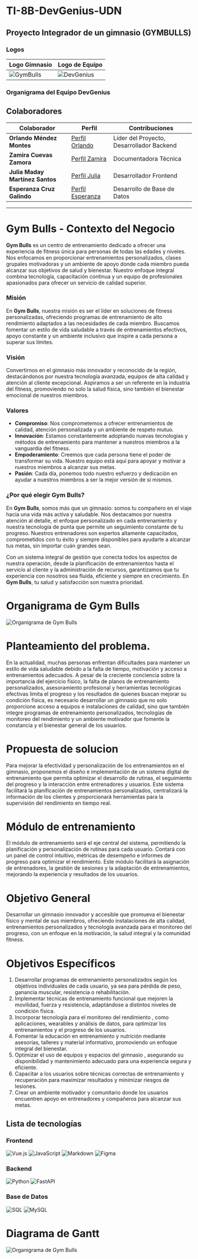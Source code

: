 
# TI-8B-DevGenius-UDN
## Proyecto Integrador de un gimnasio (GYMBULLS)

### Logos
| Logo Gimnasio | Logo de Equipo |
|--------------|--------------|
| ![GymBulls](imgs/logogym.jpg) | ![DevGenius](imgs/logo.png) |

### Organigrama del Equipo DevGenius

## Colaboradores

| Colaborador | Perfil | Contribuciones |
|------------|--------|---------------|
| **Orlando Méndez Montes** | [Perfil Orlando](ruta/perfil_amauri) | Líder del Proyecto, Desarrollador Backend |
| **Zamira Cuevas Zamora** | [Perfil Zamira](ruta/perfil_alina) | Documentadora Técnica |
| **Julia Maday Martínez Santos** | [Perfil Julia](ruta/perfil_carballo) | Desarrollador Frontend |
| **Esperanza Cruz Galindo** | [Perfil Esperanza](ruta/perfil_arroyo) | Desarrollo de Base de Datos |

---
# Gym Bulls - Contexto del Negocio

**Gym Bulls** es un centro de entrenamiento dedicado a ofrecer una experiencia de fitness única para personas de todas las edades y niveles. Nos enfocamos en proporcionar entrenamientos personalizados, clases grupales motivadoras y un ambiente de apoyo donde cada miembro pueda alcanzar sus objetivos de salud y bienestar. Nuestro enfoque integral combina tecnología, capacitación continua y un equipo de profesionales apasionados para ofrecer un servicio de calidad superior.

### Misión

En **Gym Bulls**, nuestra misión es ser el líder en soluciones de fitness personalizadas, ofreciendo programas de entrenamiento de alto rendimiento adaptados a las necesidades de cada miembro. Buscamos fomentar un estilo de vida saludable a través de entrenamientos efectivos, apoyo constante y un ambiente inclusivo que inspire a cada persona a superar sus límites.

### Visión

Convertirnos en el gimnasio más innovador y reconocido de la región, destacándonos por nuestra tecnología avanzada, equipos de alta calidad y atención al cliente excepcional. Aspiramos a ser un referente en la industria del fitness, promoviendo no solo la salud física, sino también el bienestar emocional de nuestros miembros.

### Valores

- **Compromiso**: Nos comprometemos a ofrecer entrenamientos de calidad, atención personalizada y un ambiente de respeto mutuo.
- **Innovación**: Estamos constantemente adoptando nuevas tecnologías y métodos de entrenamiento para mantener a nuestros miembros a la vanguardia del fitness.
- **Empoderamiento**: Creemos que cada persona tiene el poder de transformar su vida. Nuestro equipo está aquí para apoyar y motivar a nuestros miembros a alcanzar sus metas.
- **Pasión**: Cada día, ponemos todo nuestro esfuerzo y dedicación en ayudar a nuestros miembros a ser la mejor versión de sí mismos.

### ¿Por qué elegir **Gym Bulls**?

En **Gym Bulls**, somos más que un gimnasio: somos tu compañero en el viaje hacia una vida más activa y saludable. Nos destacamos por nuestra atención al detalle, el enfoque personalizado en cada entrenamiento y nuestra tecnología de punta que permite un seguimiento constante de tu progreso. Nuestros entrenadores son expertos altamente capacitados, comprometidos con tu éxito y siempre disponibles para ayudarte a alcanzar tus metas, sin importar cuán grandes sean.

Con un sistema integral de gestión que conecta todos los aspectos de nuestra operación, desde la planificación de entrenamientos hasta el servicio al cliente y la administración de recursos, garantizamos que tu experiencia con nosotros sea fluida, eficiente y siempre en crecimiento. En **Gym Bulls**, tu salud y satisfacción son nuestra prioridad.

# Organigrama de Gym Bulls

![Organigrama de Gym Bulls](imgs/gymo.jpg)

# Planteamiento del problema. 

En la actualidad, muchas personas enfrentan dificultades para mantener un estilo de vida saludable debido a la falta de tiempo, motivación y acceso a entrenamientos adecuados. A pesar de la creciente conciencia sobre la importancia del ejercicio físico, la falta de planos de entrenamiento personalizados, asesoramiento profesional y herramientas tecnológicas efectivas limita el progreso y los resultados de quienes buscan mejorar su condición física, es necesario desarrollar un gimnasio que no solo proporcione acceso a equipos e instalaciones de calidad, sino que también integre programas de entrenamiento personalizados, tecnologías de monitoreo del rendimiento y un ambiente motivador que fomente la constancia y el bienestar general de los usuarios.


# Propuesta de solucion 

Para mejorar la efectividad y personalización de los entrenamientos en el gimnasio, proponemos el diseño e implementación de un sistema digital de entrenamiento que permita optimizar el desarrollo de rutinas, el seguimiento del progreso y la interacción entre entrenadores y usuarios. Este sistema facilitará la planificación de entrenamientos personalizados, centralizará la información de los clientes y proporcionará herramientas para la supervisión del rendimiento en tiempo real.

# Módulo de entrenamiento

El módulo de entrenamiento será el eje central del sistema, permitiendo la planificación y personalización de rutinas para cada usuario. Contará con un panel de control intuitivo, métricas de desempeño e informes de progreso para optimizar el rendimiento. Este módulo facilitará la asignación de entrenadores, la gestión de sesiones y la adaptación de entrenamientos, mejorando la experiencia y resultados de los usuarios.

# Objetivo General  
Desarrollar un gimnasio innovador y accesible que promueva el bienestar físico y mental de sus miembros, ofreciendo instalaciones de alta calidad, entrenamientos personalizados y tecnología avanzada para el monitoreo del progreso, con un enfoque en la motivación, la salud integral y la comunidad fitness.

# Objetivos Específicos 

1.	Desarrollar programas de entrenamiento personalizados según los objetivos individuales de cada usuario, ya sea para pérdida de peso, ganancia muscular, resistencia o rehabilitación.
2.	Implementar técnicas de entrenamiento funcional que mejoren la movilidad, fuerza y resistencia, adaptándose a distintos niveles de condición física.
3.	Incorporar tecnología para el monitoreo del rendimiento , como aplicaciones, wearables y análisis de datos, para optimizar los entrenamientos y el progreso de los usuarios.
4.	Fomentar la educación en entrenamiento y nutrición mediante asesorías, talleres y material informativo, promoviendo un enfoque integral del bienestar.
5.	Optimizar el uso de equipos y espacios del gimnasio , asegurando su disponibilidad y mantenimiento adecuado para una experiencia segura y eficiente.
6.	Capacitar a los usuarios sobre técnicas correctas de entrenamiento y recuperación para maximizar resultados y minimizar riesgos de lesiones.
7.	Crear un ambiente motivador y comunitario donde los usuarios encuentren apoyo en entrenadores y compañeros para alcanzar sus metas.


## Lista de tecnologías

### Frontend
![Vue.js](https://img.shields.io/badge/Vue.js-35495E?style=for-the-badge&logo=vue.js&logoColor=4FC08D)
![JavaScript](https://img.shields.io/badge/JavaScript-F7DF1E?style=for-the-badge&logo=javascript&logoColor=black)
![Markdown](https://img.shields.io/badge/Markdown-000000?style=for-the-badge&logo=markdown&logoColor=white)
![Figma](https://img.shields.io/badge/Figma-F24E1E?style=for-the-badge&logo=figma&logoColor=white)

### Backend
![Python](https://img.shields.io/badge/Python-3776AB?style=for-the-badge&logo=python&logoColor=white)
![FastAPI](https://img.shields.io/badge/FastAPI-009688?style=for-the-badge&logo=fastapi&logoColor=white)

### Base de Datos
![SQL](https://img.shields.io/badge/SQL-003B57?style=for-the-badge&logo=sql&logoColor=white)
![MySQL](https://img.shields.io/badge/MySQL-4479A1?style=for-the-badge&logo=mysql&logoColor=white)


# Diagrama de Gantt

![Organigrama de Gym Bulls](imgs/gantt.png)

